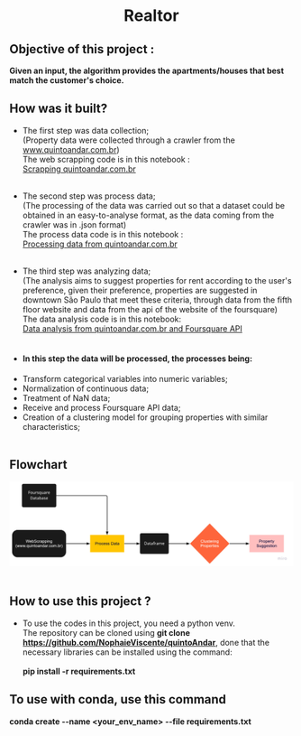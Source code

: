 <h1 align="center"> Realtor </h1>

## Objective of this project : 
**Given an input, the algorithm provides the apartments/houses that best match the customer's choice.**

## How was it built?
* The first step was data collection;<br/> 
(Property data were collected through a crawler from the www.quintoandar.com.br)<br/> 
The web scrapping code is in this notebook : <br/>
[Scrapping quintoandar.com.br](code/scrapping_quintoAndar.ipynb)<br/><br/>

* The second step was process data;<br/>
(The processing of the data was carried out so that a dataset could be obtained in an easy-to-analyse format, as the data coming from the crawler was in .json format)<br/>
The process data code is in this notebook : <br/>
[Processing data from quintoandar.com.br](code/process_data.ipynb)<br/><br/>

* The third step was analyzing data;<br/>
(The analysis aims to suggest properties for rent according to the user's preference, given their preference, properties are suggested in downtown São Paulo that meet these criteria, through data from the fifth floor website and data from the api of the website of the foursquare)<br/>
The data analysis code is in this notebook: <br/>
[Data analysis from quintoandar.com.br and Foursquare API](code/analyzing_data.ipynb)<br/><br/>

* #### In this step the data will be processed, the processes being:
- Transform categorical variables into numeric variables;
- Normalization of continuous data;
- Treatment of NaN data;
- Receive and process Foursquare API data;
- Creation of a clustering model for grouping properties with similar characteristics;<br/><br/>


## Flowchart
![FlowChart](docs/Flowchart.png)
<br/><br/>

## How to use this project ?
* To use the codes in this project, you need a python venv.<br/> 
The repository can be cloned using **git clone https://github.com/NophaieViscente/quintoAndar**, done that the necessary libraries can be installed using the command:<br/><br/>
**pip install -r requirements.txt**


## To use with conda, use this command
**conda create --name <your_env_name> --file requirements.txt**